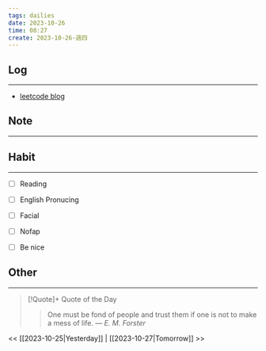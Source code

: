 ```yaml
---
tags: dailies  
date: 2023-10-26
time: 08:27
create: 2023-10-26-週四
---
```


## Log
---
- [leetcode blog](https://hackmd.io/@meyr543/r1skFcvgY)

## Note
---


## Habit
---
- [ ] Reading
- [ ] English Pronucing
- [ ] Facial
- [ ] Nofap
- [ ] Be nice


## Other
---

> [!Quote]+ Quote of the Day
> > One must be fond of people and trust them if one is not to make a mess of life.
> — <cite>E. M. Forster</cite>

<< [[2023-10-25|Yesterday]] | [[2023-10-27|Tomorrow]] >>